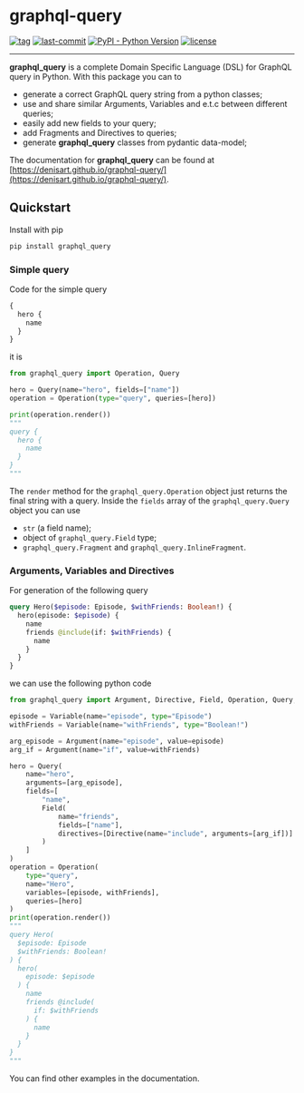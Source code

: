 # graphql-query

[![tag](https://img.shields.io/github/v/tag/denisart/graphql-query)](https://github.com/denisart/graphql-query)
[![last-commit](https://img.shields.io/github/last-commit/denisart/graphql-query/master)](https://github.com/denisart/graphql-query/commits/master)
[![PyPI - Python Version](https://img.shields.io/pypi/pyversions/graphql-query)](https://pypi.python.org/pypi/graphql-query)
[![license](https://img.shields.io/github/license/denisart/graphql-query)](https://github.com/denisart/graphql-query/blob/master/LICENSE)

---

**graphql_query** is a complete Domain Specific Language (DSL) for GraphQL query in Python. With this package
you can to

- generate a correct GraphQL query string from a python classes;
- use and share similar Arguments, Variables and e.t.c between different queries;
- easily add new fields to your query;
- add Fragments and Directives to queries;
- generate **graphql_query** classes from pydantic data-model;

The documentation for **graphql_query** can be found at [https://denisart.github.io/graphql-query/](https://denisart.github.io/graphql-query/).

## Quickstart

Install with pip

```bash
pip install graphql_query
```

### Simple query

Code for the simple query

```graphql
{
  hero {
    name
  }
}
```

it is

```python
from graphql_query import Operation, Query

hero = Query(name="hero", fields=["name"])
operation = Operation(type="query", queries=[hero])

print(operation.render())
"""
query {
  hero {
    name
  }
}
"""
```

The `render` method for the `graphql_query.Operation` object
just returns the final string with a query. Inside the `fields` array of the `graphql_query.Query` object
you can use

- `str` (a field name);
- object of `graphql_query.Field` type;
- `graphql_query.Fragment` and `graphql_query.InlineFragment`.

### Arguments, Variables and Directives

For generation of the following query

```graphql
query Hero($episode: Episode, $withFriends: Boolean!) {
  hero(episode: $episode) {
    name
    friends @include(if: $withFriends) {
      name
    }
  }
}
```

we can use the following python code

```python
from graphql_query import Argument, Directive, Field, Operation, Query, Variable

episode = Variable(name="episode", type="Episode")
withFriends = Variable(name="withFriends", type="Boolean!")

arg_episode = Argument(name="episode", value=episode)
arg_if = Argument(name="if", value=withFriends)

hero = Query(
    name="hero",
    arguments=[arg_episode],
    fields=[
        "name",
        Field(
            name="friends",
            fields=["name"],
            directives=[Directive(name="include", arguments=[arg_if])]
        )
    ]
)
operation = Operation(
    type="query",
    name="Hero",
    variables=[episode, withFriends],
    queries=[hero]
)
print(operation.render())
"""
query Hero(
  $episode: Episode
  $withFriends: Boolean!
) {
  hero(
    episode: $episode
  ) {
    name
    friends @include(
      if: $withFriends
    ) {
      name
    }
  }
}
"""
```

You can find other examples in the documentation.
